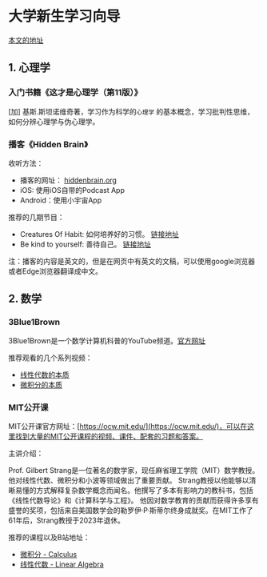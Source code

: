 # 大学新生学习向导

[本文的地址](https://github.com/zhoujing204/learning-guide)

## 1. 心理学

### 入门书籍《这才是心理学（第11版）》

[加] 基斯.斯坦诺维奇著，学习作为科学的`心理学` 的基本概念，学习批判性思维，如何分辨心理学与伪心理学。

### 播客《Hidden Brain》

收听方法：

- 播客的网址： [hiddenbrain.org](https://hiddenbrain.org/)
- iOS: 使用iOS自带的Podcast App
- Android：使用小宇宙App

推荐的几期节目：

- Creatures Of Habit: 如何培养好的习惯。 [链接地址](https://hiddenbrain.org/podcast/creatures-of-habit/)
- Be kind to yourself: 善待自己。 [链接地址](https://hiddenbrain.org/podcast/being-kind-to-yourself/)

注：播客的内容是英文的，但是在网页中有英文的文稿，可以使用google浏览器或者Edge浏览器翻译成中文。

## 2. 数学

### 3Blue1Brown

3Blue1Brown是一个数学计算机科普的YouTube频道。[官方网址](https://www.3blue1brown.com/)

推荐观看的几个系列视频：

- [线性代数的本质](https://www.bilibili.com/video/BV1ib411t7YR)
- [微积分的本质](https://www.bilibili.com/video/BV1qW411N7FU)

### MIT公开课

MIT公开课官方网址：[https://ocw.mit.edu/](https://ocw.mit.edu/)，可以在这里找到大量的MIT公开课程的视频、课件、配套的习题和答案。

主讲介绍：

Prof. Gilbert Strang是一位著名的数学家，现任麻省理工学院（MIT）数学教授。他对线性代数、微积分和小波等领域做出了重要贡献。
Strang教授以他能够以清晰易懂的方式解释复杂数学概念而闻名。他撰写了多本有影响力的教科书，包括《线性代数导论》和《计算科学与工程》。
他因对数学教育的贡献而获得许多享有盛誉的奖项，包括来自美国数学会的勒罗伊·P·斯蒂尔终身成就奖。在MIT工作了61年后，Strang教授于2023年退休。

推荐的课程以及B站地址：

- [微积分 - Calculus](https://www.bilibili.com/video/BV1rY4y1P7er)
- [线性代数 - Linear Algebra](https://www.bilibili.com/video/BV16Z4y1U7oU)
